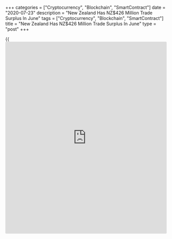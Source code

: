 +++
categories = ["Cryptocurrency", "Blockchain", "SmartContract"]
date = "2020-07-23"
description = "New Zealand Has NZ$426 Million Trade Surplus In June"
tags = ["Cryptocurrency", "Blockchain", "SmartContract"]
title = "New Zealand Has NZ$426 Million Trade Surplus In June"
type = "post"
+++

{{<iframe id="large-banner" src="https://www.bounty.group/#slide=1.0" width="100%" height="600" scrolling="no" style="border: 0px solid rgb(216, 221, 230); border-radius: 3px;">}}

New Zealand posted a merchandise trade surplus of NZ$426 million in
June, Statistics Korea said on Friday - down from the NZ$1.253 billion
surplus in May.

Exports were up 2.2 percent on year or NZ$107 million to NZ$5.07
billion, down from NZ$5.39 billion in the previous month.

Imports rose 0.2 percent on year of NZ$11 million to NZ$4.64 billion, up
from NZ$4.14 billion.

For the second quarter of 2020, exports fell 5.8 percent on quarter and
imports sank 16.0 percent on quarter, resulting in a trade surplus of
NZ$1.4 billion.

For comments and feedback [contact](https://www.playgroundfx.com/contact/): editorial@rtt[news](https://www.letsplayfx.com/blog/forex-news-website/).com

[Economic News][1]

 **What parts of the world are seeing the best (and worst) economic
performances lately? Click[here][2] to check out our [Econ Scorecard][2]
and find out! See up-to-the-moment [ranking](https://www.playgroundfx.com/blog/crypto-exchange-ranking/)s for the best and worst
performers in [GDP][3], [unemployment rate][4], [inflation][5] and much
more.**

   1. www.rtt[news](https://www.letsplayfx.com/blog/forex-news-website/).com/Content/EconomicNews.aspx
   2. www.rtt[news](https://www.letsplayfx.com/blog/forex-news-website/).com/economic-scorecard/world-rank/PPI/highest-performance.aspx
   3. www.rtt[news](https://www.letsplayfx.com/blog/forex-news-website/).com/economic-scorecard/world-rank/GDP/highest-performance.aspx
   4. www.rtt[news](https://www.letsplayfx.com/blog/forex-news-website/).com/economic-scorecard/world-rank/unemployment-rate/lowest-performance.aspx
   5. www.rtt[news](https://www.letsplayfx.com/blog/forex-news-website/).com/economic-scorecard/world-rank/CPI/highest-performance.aspx